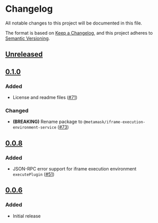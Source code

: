 # Changelog
All notable changes to this project will be documented in this file.

The format is based on [Keep a Changelog](https://keepachangelog.com/en/1.0.0/),
and this project adheres to [Semantic Versioning](https://semver.org/spec/v2.0.0.html).

## [Unreleased]

## [0.1.0]
### Added
- License and readme files ([#71](https://github.com/MetaMask/snaps-skunkworks/pull/71))

### Changed
- **(BREAKING)** Rename package to `@metamask/iframe-execution-environment-service` ([#73](https://github.com/MetaMask/snaps-skunkworks/pull/73))

## [0.0.8]
### Added
- JSON-RPC error support for iframe execution environment `executePlugin` ([#51](https://github.com/MetaMask/snaps-skunkworks/pull/51))

## [0.0.6]
### Added
- Initial release

[Unreleased]: https://github.com/MetaMask/snaps-skunkworks/compare/v0.1.0...HEAD
[0.1.0]: https://github.com/MetaMask/snaps-skunkworks/compare/v0.0.8...v0.1.0
[0.0.8]: https://github.com/MetaMask/snaps-skunkworks/compare/v0.0.6...v0.0.8
[0.0.6]: https://github.com/MetaMask/snaps-skunkworks/releases/tag/v0.0.6
